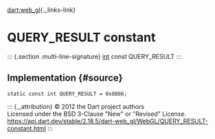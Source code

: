 [dart:web\_gl](../../dart-web_gl/dart-web_gl-library){._links-link}

QUERY\_RESULT constant
======================

::: {.section .multi-line-signature}
[int](../../dart-core/int-class) const QUERY\_RESULT
:::

Implementation {#source}
--------------

``` {.language-dart data-language="dart"}
static const int QUERY_RESULT = 0x8866;
```

::: {._attribution}
© 2012 the Dart project authors\
Licensed under the BSD 3-Clause \"New\" or \"Revised\" License.\
<https://api.dart.dev/stable/2.18.5/dart-web_gl/WebGL/QUERY_RESULT-constant.html>
:::
